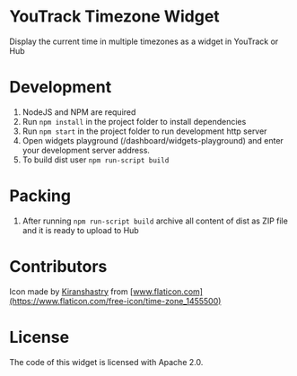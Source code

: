 # YouTrack Timezone Widget
Display the current time in multiple timezones as a widget in YouTrack or Hub 

# Development

1. NodeJS and NPM are required
2. Run `npm install` in the project folder to install dependencies
3. Run `npm start` in the project folder to run development http server
4. Open widgets playground (/dashboard/widgets-playground) and enter your development server address.
5. To build dist user `npm run-script build`

# Packing

1. After running `npm run-script build` archive all content of dist as ZIP file and it is ready to upload to Hub

# Contributors 

Icon made by [Kiranshastry](https://www.flaticon.com/authors/kiranshastry) from [www.flaticon.com](https://www.flaticon.com/free-icon/time-zone_1455500)

# License

The code of this widget is licensed with Apache 2.0.

